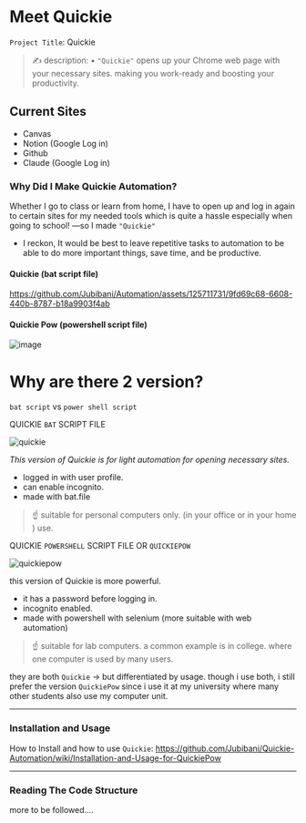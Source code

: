 # Meet Quickie
`Project Title`: Quickie

> ✍️ description:
• `"Quickie"` opens up your Chrome web page with your necessary sites. making you work-ready and boosting your productivity.

## Current Sites

 - Canvas
 - Notion (Google Log in) 
 - Github
 - Claude (Google Log in)

### Why Did I Make Quickie Automation?

 Whether I go to class or learn from home, I have to open up and log in again to certain sites for my needed tools which is quite a hassle especially when going to school! —so I made `"Quickie"` 

- I reckon, It would be best to leave repetitive tasks to automation to be able to do more important things, save time, and be productive.

####  Quickie (bat script file)
https://github.com/Jubibani/Automation/assets/125711731/9fd69c68-6608-440b-8787-b18a9903f4ab
#### Quickie Pow (powershell script file)

![image](https://github.com/Jubibani/Automation/assets/125711731/685b7658-dd51-4c68-abf0-bfd21118438d)

# Why are there 2 version?

`bat script` vs `power shell script` 

QUICKIE `BAT` SCRIPT FILE

![quickie](https://github.com/Jubibani/Automation/assets/125711731/7e26f36c-9a78-461f-9eb3-6c03cdfa58c0)

*This version of Quickie is for light automation for opening necessary sites.* 

- logged in with user profile.
- can enable incognito.
- made with bat.file


> ☝ suitable for personal computers only.
(in your office or in your home ) use.


QUICKIE `POWERSHELL` SCRIPT FILE OR `QUICKIEPOW`

![quickiepow](https://github.com/Jubibani/Automation/assets/125711731/0e3a9646-f110-49cd-8f8b-d5be6f5ff44e)


this version of Quickie is more powerful. 

- it has a password before logging in.
- incognito enabled.
- made with powershell with selenium (more suitable with web automation)

> ☝ suitable for lab computers. 
a common example is in college. where one computer is used by many users.


they are both `Quickie` → but differentiated by usage. though i use both, i still prefer the version `QuickiePow` since i use it at my university where many other students also use my computer unit. 



---

### Installation and Usage
How to Install and how to use `Quickie`: 
https://github.com/Jubibani/Quickie-Automation/wiki/Installation-and-Usage-for-QuickiePow

---
### Reading The Code Structure

more to be followed....
